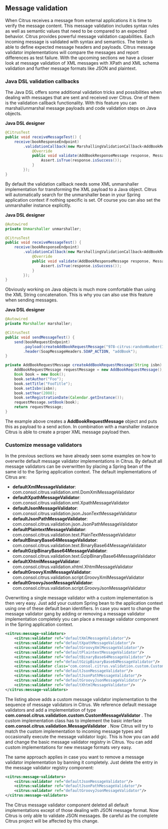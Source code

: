 ## Message validation

When Citrus receives a message from external applications it is time to verify the message content. This message validation includes syntax rules as well as semantic values that need to be compared to an expected behavior. Citrus provides powerful message validation capabilities. Each incoming message is validated with syntax and semantics. The tester is able to define expected message headers and payloads. Citrus message validator implementations will compare the messages and report differences as test failure. With the upcoming sections we have a closer look at message validation of XML messages with XPath and XML schema validation and further message formats like JSON and plaintext.

### Java DSL validation callbacks

The Java DSL offers some additional validation tricks and possibilities when dealing with messages that are sent and received over Citrus. One of them is the validation callback functionality. With this feature you can marshal/unmarshal message payloads and code validation steps on Java objects.

**Java DSL designer** 

```java
@CitrusTest
public void receiveMessageTest() {
    receive(bookResponseEndpoint)
        .validationCallback(new MarshallingValidationCallback<AddBookResponseMessage>() {
            @Override
            public void validate(AddBookResponseMessage response, MessageHeaders headers) {
                Assert.isTrue(response.isSuccess());
            }
        });
}
```

By default the validation callback needs some XML unmarshaller implementation for transforming the XML payload to a Java object. Citrus will automatically search for the unmarshaller bean in your Spring application context if nothing specific is set. Of course you can also set the unmarshaller instance explicitly.

**Java DSL designer** 

```java
@Autowired
private Unmarshaller unmarshaller;

@CitrusTest
public void receiveMessageTest() {
    receive(bookResponseEndpoint)
        .validationCallback(new MarshallingValidationCallback<AddBookResponseMessage>(unmarshaller) {
            @Override
            public void validate(AddBookResponseMessage response, MessageHeaders headers) {
                Assert.isTrue(response.isSuccess());
            }
        });
}
```

Obviously working on Java objects is much more comfortable than using the XML String concatenation. This is why you can also use this feature when sending messages.

**Java DSL designer** 

```java
@Autowired
private Marshaller marshaller;

@CitrusTest
public void sendMessageTest() {
    send(bookRequestEndpoint)
        .payload(createAddBookRequestMessage("978-citrus:randomNumber(10)"), marshaller)
        .header(SoapMessageHeaders.SOAP_ACTION, "addBook");
}

private AddBookRequestMessage createAddBookRequestMessage(String isbn) {
    AddBookRequestMessage requestMessage = new AddBookRequestMessage();
    Book book = new Book();
    book.setAuthor("Foo");
    book.setTitle("FooTitle");
    book.setIsbn(isbn);
    book.setYear(2008);
    book.setRegistrationDate(Calendar.getInstance());
    requestMessage.setBook(book);
    return requestMessage;
}
```

The example above creates a **AddBookRequestMessage** object and puts this as payload to a send action. In combination with a marshaller instance Citrus is able to create a proper XML message payload then.

### Customize message validators

In the previous sections we have already seen some examples on how to overwrite default message validator implementations in Citrus. By default all message validators can be overwritten by placing a Spring bean of the same id to the Spring application context. The default implementations of Citrus are:

*  **defaultXmlMessageValidator**: com.consol.citrus.validation.xml.DomXmlMessageValidator 
*  **defaultXpathMessageValidator**: com.consol.citrus.validation.xml.XpathMessageValidator 
*  **defaultJsonMessageValidator**: com.consol.citrus.validation.json.JsonTextMessageValidator 
*  **defaultJsonPathMessageValidator**: com.consol.citrus.validation.json.JsonPathMessageValidator 
*  **defaultPlaintextMessageValidator**: com.consol.citrus.validation.text.PlainTextMessageValidator 
*  **defaultBinaryBase64MessageValidator**: com.consol.citrus.validation.text.BinaryBase64MessageValidator 
*  **defaultGzipBinaryBase64MessageValidator**: com.consol.citrus.validation.text.GzipBinaryBase64MessageValidator 
*  **defaultXhtmlMessageValidator**: com.consol.citrus.validation.xhtml.XhtmlMessageValidator 
*  **defaultGroovyXmlMessageValidator**: com.consol.citrus.validation.script.GroovyXmlMessageValidator 
*  **defaultGroovyJsonMessageValidator**: com.consol.citrus.validation.script.GroovyJsonMessageValidator 

Overwriting a single message validator with a custom implementation is then very easy. Just add your custom Spring bean to the application context using one of these default bean identifiers. In case you want to change the message validator gang by adding or removing a message validator implementation completely you can place a message validator component in the Spring application context.

```xml
<citrus:message-validators>
    <citrus:validator ref="defaultXmlMessageValidator"/>
    <citrus:validator ref="defaultXpathMessageValidator"/>
    <citrus:validator ref="defaultGroovyXmlMessageValidator"/>
    <citrus:validator ref="defaultPlaintextMessageValidator"/>
    <citrus:validator ref="defaultBinaryBase64MessageValidator"/>
    <citrus:validator ref="defaultGzipBinaryBase64MessageValidator"/>
    <citrus:validator class="com.consol.citrus.validation.custom.CustomMessageValidator"/>
    <citrus:validator ref="defaultJsonMessageValidator"/>
    <citrus:validator ref="defaultJsonPathMessageValidator"/>
    <citrus:validator ref="defaultGroovyJsonMessageValidator"/>
    <citrus:validator ref="defaultXhtmlMessageValidator"/>
</citrus:message-validators>
```

The listing above adds a custom message validator implementation to the sequence of message validators in Citrus. We reference default message validators and add a implementation of type **com.consol.citrus.validation.custom.CustomMessageValidator** . The custom implementation class has to implement the basic interface **com.consol.citrus.validation.MessageValidator** . Now Citrus will try to match the custom implementation to incoming message types and occasionally execute the message validator logic. This is how you can add and change the basic message validator registry in Citrus. You can add custom implementations for new message formats very easy.

The same approach applies in case you want to remove a message validator implementation by banning it completely. Just delete the entry in the message validator registry component:

```xml
<citrus:message-validators>
    <citrus:validator ref="defaultJsonMessageValidator"/>
    <citrus:validator ref="defaultJsonPathMessageValidator"/>
    <citrus:validator ref="defaultGroovyJsonMessageValidator"/>
</citrus:message-validators>
```

The Citrus message validator component deleted all default implementations except of those dealing with JSON message format. Now Citrus is only able to validate JSON messages. Be careful as the complete Citrus project will be affected by this change.

